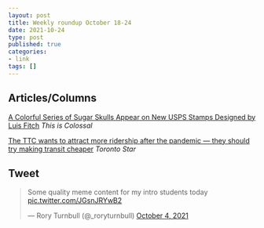 ```yaml
---
layout: post
title: Weekly roundup October 18-24
date: 2021-10-24
type: post
published: true
categories:
- link
tags: []
---
```


## Articles/Columns

[A Colorful Series of Sugar Skulls Appear on New USPS Stamps Designed by Luis Fitch](https://www.thisiscolossal.com/2021/10/day-of-the-dead-stamps-luis-fitch/ "A Colorful Series of Sugar Skulls Appear on New USPS Stamps Designed by Luis Fitch. By Christopher Jobson") *This is Colossal*

[The TTC wants to attract more ridership after the pandemic — they should try making transit cheaper](https://www.thestar.com/opinion/contributors/2021/10/12/the-ttc-wants-to-attract-more-ridership-after-the-pandemic-they-should-try-making-transit-cheaper.html "The TTC wants to attract more ridership after the pandemic — they should try making transit cheaper. By Matt Elliott") *Toronto Star*

## Tweet

<blockquote class="twitter-tweet" data-dnt="true"><p lang="en" dir="ltr">Some quality meme content for my intro students today <a href="https://t.co/JGsnJRYwB2">pic.twitter.com/JGsnJRYwB2</a></p>&mdash; Rory Turnbull (@_roryturnbull) <a href="https://twitter.com/_roryturnbull/status/1444946959467524096?ref_src=twsrc%5Etfw">October 4, 2021</a></blockquote> <script async src="https://platform.twitter.com/widgets.js" charset="utf-8"></script>
